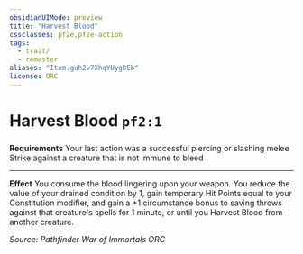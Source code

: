 ```yaml
---
obsidianUIMode: preview
title: "Harvest Blood"
cssclasses: pf2e,pf2e-action
tags:
  - trait/
  - remaster
aliases: "Item.guh2v7XhqYUygDEb"
license: ORC
---
```

# Harvest Blood `pf2:1`

### 






**Requirements** Your last action was a successful piercing or slashing melee Strike against a creature that is not immune to bleed

* * *

**Effect** You consume the blood lingering upon your weapon. You reduce the value of your drained condition by 1, gain temporary Hit Points equal to your Constitution modifier, and gain a +1 circumstance bonus to saving throws against that creature's spells for 1 minute, or until you Harvest Blood from another creature.

*Source: Pathfinder War of Immortals*
*ORC*